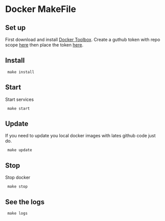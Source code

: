 # Docker MakeFile

## Set up

First download and install [Docker Toolbox](https://www.docker.com/products/docker-toolbox).
Create a guthub token with repo scope [here](https://www.docker.com/products/docker-toolbox) then place the token [here](https://github.com/narcisoguillen/docker-dev-jobs/blob/master/makefile#L2).

## Install

     make install

## Start

Start services

     make start

## Update

If you need to update you local docker images with lates github code just do.

     make update

## Stop

Stop docker

     make stop

## See the logs

     make logs

